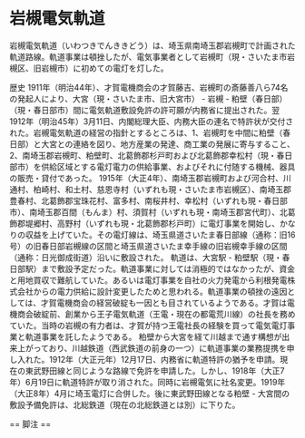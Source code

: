 # 岩槻電気軌道

岩槻電気軌道（いわつきでんききどう）は、埼玉県南埼玉郡岩槻町で計画された軌道路線。軌道事業は頓挫したが、電気事業者として岩槻町（現・さいたま市岩槻区、旧岩槻市）に初めての電灯を灯した。

歴史
1911年（明治44年）、才賀電機商会の才賀藤吉、岩槻町の斎藤善八ら74名の発起人により、大宮（現・さいたま市、旧大宮市） - 岩槻 - 粕壁（春日部）（現・春日部市）間に電気軌道敷設免許の許可願が内務省に提出された。翌1912年（明治45年）3月11日、内閣総理大臣、内務大臣の連名で特許状が交付された。岩槻電気軌道の経営の指針とするところは、1、岩槻町を中間に粕壁（春日部）と大宮との連絡を図り、地方産業の発達、商工業の発展に寄与すること、2、南埼玉郡岩槻町、粕壁町、北葛飾郡杉戸町および北葛飾郡幸松村（現・春日部市）を供給区域とする電灯電力の供給事業、およびそれに付随する機械、器具の販売・貸付であった。
1915年（大正4年）、南埼玉郡岩槻町および河合村、川通村、柏崎村、和土村、慈恩寺村（いずれも現・さいたま市岩槻区）、南埼玉郡豊春村、北葛飾郡宝珠花村、富多村、南桜井村、幸松村（いずれも現・春日部市）、南埼玉郡百間（もんま）村、須賀村（いずれも現・南埼玉郡宮代町）、北葛飾郡堤郷村、高野村（いずれも現・北葛飾郡杉戸町）に電灯事業を開始し、かなりの収益を上げていた。その電灯線は、埼玉県道さいたま春日部線（通称：旧16号）の旧春日部岩槻線の区間と埼玉県道さいたま幸手線の旧岩槻幸手線の区間（通称：日光御成街道）沿いに敷設された。
軌道は、大宮駅 - 粕壁駅（現・春日部駅）まで敷設予定だった。軌道事業に対しては消極的ではなかったが、資金と用地買収で難航していた。あるいは電灯事業を自社の火力発電から利根発電株式会社からの電力供給に設計変更したためと思われる。軌道事業の頓挫の遠因としては、才賀電機商会の経営破綻も一因とも目されているようである。才賀は電機商会破綻前、創業から王子電気軌道（王電・現在の都電荒川線）の社長を務めていた。当時の岩槻の有力者は、才賀が持つ王電社長の経験を買って電気電灯事業と軌道事業を託したようである。
粕壁から大宮を経て川越まで通す構想が出来上がっており、川越鉄道（西武鉄道の前身の一つ）に軌道事業の業務提携を申し入れた。1912年（大正元年）12月17日、内務省に軌道特許の猶予を申請。現在の東武野田線と同じような路線で免許を申請した。しかし、1918年（大正7年）6月19日に軌道特許が取り消された。同時に岩槻電気に社名変更。1919年（大正8年）4月に埼玉電灯に合併した。後に東武野田線となる粕壁 - 大宮間の敷設予備免許は、北総鉄道（現在の北総鉄道とは別）に下りた。


== 脚注 ==
